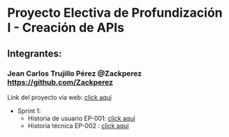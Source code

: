 # Proyecto Electiva de Profundización I - Creación de APIs
## Integrantes:
### Jean Carlos Trujillo Pérez @Zackperez https://github.com/Zackperez
Link del proyecto vía web: [click aquí](https://malachite-single-c94.notion.site/Proyecto-SCRUM-db480b4f33a44c0a831f8f7d18084814)
* Sprint 1:
    * Historia de usuario EP-001: [click aquí](https://malachite-single-c94.notion.site/EP-001-8ab2e054d7fd45e4b43c2b3b3c0cf7cc)
    * Historia técnica EP-002 : [click aquí](https://malachite-single-c94.notion.site/EP-002-f688a93a83f54263a788eb507ce73133) 
